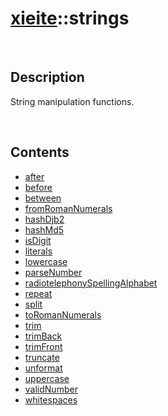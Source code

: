 # [xieite](./xieite.md)\:\:strings

&nbsp;

## Description
String manipulation functions.

&nbsp;

## Contents
- [after](./namespaces/strings/after.md)
- [before](./namespaces/strings/before.md)
- [between](./namespaces/strings/between.md)
- [fromRomanNumerals](./namespaces/strings/from_roman_numerals.md)
- [hashDjb2](./namespaces/strings/hash_djb2.md)
- [hashMd5](./namespaces/strings/hash_md5.md)
- [isDigit](./namespaces/strings/is_digit.md)
- [literals](./namespaces/strings/literals.md)
- [lowercase](./namespaces/strings/lowercase.md)
- [parseNumber](./namespaces/strings/parse_number.md)
- [radiotelephonySpellingAlphabet](./namespaces/strings/radiotelephony_spelling_alphabet.md)
- [repeat](./namespaces/strings/repeat.md)
- [split](./namespaces/strings/split.md)
- [toRomanNumerals](./namespaces/strings/to_roman_numerals.md)
- [trim](./namespaces/strings/trim.md)
- [trimBack](./namespaces/strings/trim_back.md)
- [trimFront](./namespaces/strings/trim_front.md)
- [truncate](./namespaces/strings/truncate.md)
- [unformat](./namespaces/strings/unformat.md)
- [uppercase](./namespaces/strings/uppercase.md)
- [validNumber](./namespaces/strings/valid_number.md)
- [whitespaces](./namespaces/strings/whitespaces.md)
